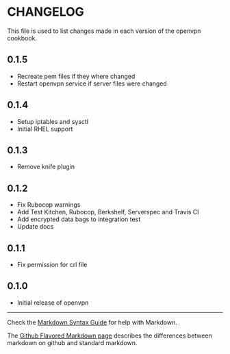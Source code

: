 # CHANGELOG

This file is used to list changes made in each version of the openvpn cookbook.

0.1.5
-----
- Recreate pem files if they where changed
- Restart openvpn service if server files were changed


0.1.4
-----
- Setup iptables and sysctl
- Initial RHEL support

0.1.3
-----
- Remove knife plugin

0.1.2
-----
- Fix Rubocop warnings
- Add Test Kitchen, Rubocop, Berkshelf, Serverspec and Travis CI
- Add encrypted data bags to integration test
- Update docs

0.1.1
-----
- Fix permission for crl file

0.1.0
-----
- Initial release of openvpn

- - -
Check the [Markdown Syntax Guide](http://daringfireball.net/projects/markdown/syntax) for help with Markdown.

The [Github Flavored Markdown page](http://github.github.com/github-flavored-markdown/) describes the differences between markdown on github and standard markdown.
